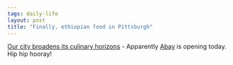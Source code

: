 ```yaml
---
tags: daily-life
layout: post
title: "Finally, ethiopian food in Pittsburgh"
---
```




<a href="http://www.post-gazette.com/pg/04160/328628.stm">Our city broadens its culinary horizons</a> - Apparently <a href="http://www.abayrestaurant.com/">Abay</a> is opening today. Hip hip hooray!


